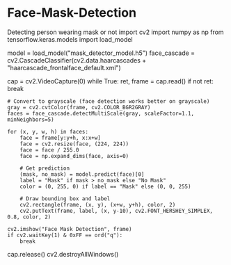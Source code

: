 # Face-Mask-Detection
Detecting person wearing mask or not
import cv2
import numpy as np
from tensorflow.keras.models import load_model

model = load_model("mask_detector_model.h5")
face_cascade = cv2.CascadeClassifier(cv2.data.haarcascades + "haarcascade_frontalface_default.xml")

cap = cv2.VideoCapture(0)
while True:
    ret, frame = cap.read()
    if not ret:
        break

    # Convert to grayscale (face detection works better on grayscale)
    gray = cv2.cvtColor(frame, cv2.COLOR_BGR2GRAY)
    faces = face_cascade.detectMultiScale(gray, scaleFactor=1.1, minNeighbors=5)

    for (x, y, w, h) in faces:
        face = frame[y:y+h, x:x+w]
        face = cv2.resize(face, (224, 224))
        face = face / 255.0
        face = np.expand_dims(face, axis=0)

        # Get prediction
        (mask, no_mask) = model.predict(face)[0]
        label = "Mask" if mask > no_mask else "No Mask"
        color = (0, 255, 0) if label == "Mask" else (0, 0, 255)

        # Draw bounding box and label
        cv2.rectangle(frame, (x, y), (x+w, y+h), color, 2)
        cv2.putText(frame, label, (x, y-10), cv2.FONT_HERSHEY_SIMPLEX, 0.8, color, 2)

    cv2.imshow("Face Mask Detection", frame)
    if cv2.waitKey(1) & 0xFF == ord("q"):
        break

cap.release()
cv2.destroyAllWindows()
